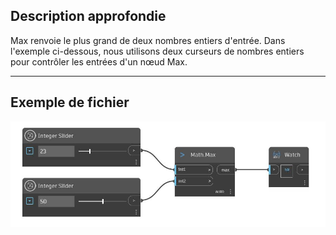 ## Description approfondie
Max renvoie le plus grand de deux nombres entiers d'entrée. Dans l'exemple ci-dessous, nous utilisons deux curseurs de nombres entiers pour contrôler les entrées d'un nœud Max.
___
## Exemple de fichier

![Max (int1, int2)](./DSCore.Math.Max(int1,%20int2)_img.jpg)

